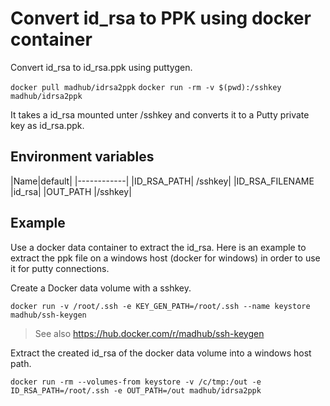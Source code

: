 # Convert id_rsa to PPK using docker container

Convert id_rsa to id_rsa.ppk using puttygen.

`docker pull madhub/idrsa2ppk`
`docker run -rm -v $(pwd):/sshkey madhub/idrsa2ppk`

It takes a id_rsa mounted unter /sshkey and converts it to a Putty private key as id_rsa.ppk.

## Environment variables
|Name|default|
|------------|
|ID_RSA_PATH| /sshkey|
|ID_RSA_FILENAME |id_rsa|
|OUT_PATH |/sshkey|

## Example
Use a docker data container to extract the id_rsa. Here is an example to extract the ppk file on a windows host (docker for windows) in order to use it for putty connections.

Create a Docker data volume with a sshkey.

`docker run -v /root/.ssh -e KEY_GEN_PATH=/root/.ssh --name keystore madhub/ssh-keygen`

> See also https://hub.docker.com/r/madhub/ssh-keygen

Extract the created id_rsa of the docker data volume into a windows host path.

`docker run -rm --volumes-from keystore -v /c/tmp:/out -e ID_RSA_PATH=/root/.ssh -e OUT_PATH=/out madhub/idrsa2ppk `
